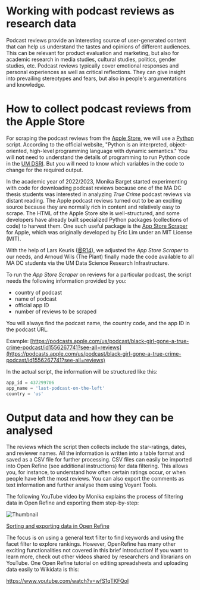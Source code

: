# Working with podcast reviews as research data

Podcast reviews provide an interesting source of user-generated content that can help us understand the tastes and opinions of different audiences. This can be relevant for product evaluation and marketing, but also for academic research in media studies, cultural studies, politics, gender studies, etc. Podcast reviews typically cover emotional responses and personal experiences as well as critical reflections. They can give insight into prevailing stereotypes and fears, but also in people's argumentations and knowledge.

# How to collect podcast reviews from the Apple Store

For scraping the podcast reviews from the [Apple Store](https://www.apple.com/apple-podcasts/), we will use a [Python](https://www.python.org/doc/essays/blurb/) script. According to the official website, "Python is an interpreted, object-oriented, high-level programming language with dynamic semantics." You will **not** need to understand the details of programming to run Python code in the [UM DSRI](https://dsri.maastrichtuniversity.nl/). But you will need to know which variables in the code to change for the required output.

In the academic year of 2022/2023, Monika Barget started experimenting with code for downloading podcast reviews because one of the MA DC thesis students was interested in analyzing *True Crime* podcast reviews via distant reading. The Apple podcast reviews turned out to be an exciting source because they are normally rich in content and relatively easy to scrape. The HTML of the Apple Store site is well-structured, and some developers have already built specialized Python packages (collections of code) to harvest them. One such useful package is the [App Store Scraper](https://pypi.org/project/app-store-scraper/) for Apple, which was originally developed by Eric Lim under an MIT License (MIT).

With the help of Lars Keuris ([@R14](https://github.com/14RS)), we adjusted the *App Store Scraper* to our needs, and Arnoud Wils (The Plant) finally made the code available to all MA DC students via the UM Data Science Research Infrastructure.

To run the *App Store Scraper* on reviews for a particular podcast, the script needs the following information provided by you:

- country of podcast
- name of podcast
- official app ID
- number of reviews to be scraped

You will always find the podcast name, the country code, and the app ID in the podcast URL.

Example: [https://podcasts.apple.com/us/podcast/black-girl-gone-a-true-crime-podcast/id1556267741?see-all=reviews](https://podcasts.apple.com/us/podcast/black-girl-gone-a-true-crime-podcast/id1556267741?see-all=reviews)

In the actual script, the information will be structured like this:

```python
app_id = 437299706
app_name = 'last-podcast-on-the-left'
country = 'us'
```

# Output data and how they can be analysed

The reviews which the script then collects include the star-ratings, dates, and reviewer names. 
All the information is written into a table format and saved as a CSV file for further processing. 
CSV files can easily be imported into Open Refine (see additional instructions) for data filtering.
This allows you, for instance, to understand how often certain ratings occur, or when people have left the most reviews.
You can also export the comments as text information and further analyse them using Voyant Tools.

The following YouTube video by Monika explains the process of filtering data in Open Refine and exporting them step-by-step:

![Thumbnail](https://img.youtube.com/vi/oMWIUf5_9jM/maxresdefault.jpg)

[Sorting and exporting data in Open Refine](https://youtu.be/oMWIUf5_9jM?si=ibxc2zxcn335uGOo)

The focus is on using a general text filter to find keywords and using the facet filter to explore rankings. However, OpenRefine has many other
exciting functionalities not covered in this brief introduction! If you want to learn more, check out other videos shared by researchers and librarians on YouTube. One Open Refine tutorial on editing spreadsheets and uploading data easily to Wikidata is this:

https://www.youtube.com/watch?v=wfS1qTKFQoI

